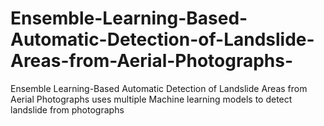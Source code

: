 # Ensemble-Learning-Based-Automatic-Detection-of-Landslide-Areas-from-Aerial-Photographs-
Ensemble Learning-Based Automatic Detection of Landslide Areas from Aerial Photographs uses multiple  Machine learning models to detect landslide from photographs
